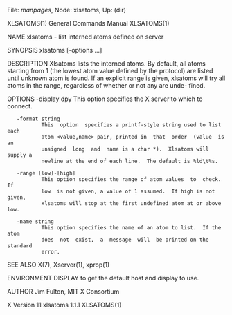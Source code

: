 File: *manpages*,  Node: xlsatoms,  Up: (dir)

XLSATOMS(1)                 General Commands Manual                XLSATOMS(1)



NAME
       xlsatoms - list interned atoms defined on server

SYNOPSIS
       xlsatoms [-options ...]

DESCRIPTION
       Xlsatoms lists the interned atoms.  By default, all atoms starting from
       1 (the lowest atom value defined by  the  protocol)  are  listed  until
       unknown  atom  is  found.  If an explicit range is given, xlsatoms will
       try all atoms in the range, regardless of whether or not any are  unde-
       fined.

OPTIONS
       -display dpy
               This option specifies the X server to which to connect.

       -format string
               This  option  specifies a printf-style string used to list each
               atom <value,name> pair, printed in  that  order  (value  is  an
               unsigned  long  and  name is a char *).  Xlsatoms will supply a
               newline at the end of each line.  The default is %ld\t%s.

       -range [low]-[high]
               This option specifies the range of atom values  to  check.   If
               low  is not given, a value of 1 assumed.  If high is not given,
               xlsatoms will stop at the first undefined atom at or above low.

       -name string
               This option specifies the name of an atom to list.  If the atom
               does  not  exist,  a  message  will  be printed on the standard
               error.

SEE ALSO
       X(7), Xserver(1), xprop(1)

ENVIRONMENT
       DISPLAY to get the default host and display to use.

AUTHOR
       Jim Fulton, MIT X Consortium



X Version 11                    xlsatoms 1.1.1                     XLSATOMS(1)
